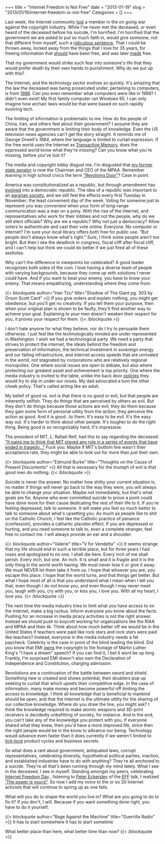 +++
title = "Internet Freedom Is Not Free"
date = "2013-01-19"
slug = "2013/01/19/internet-freedom-is-not-free"
Categories = []
+++

Last week, the Internet community
[lost](http://tech.mit.edu/V132/N61/swartz.html) a member in the on going war
against the copyright industry.  While I've never met the deceased, or
even heard of the deceased before his suicide, I'm horrified.  I'm
horrified that the government we are asked to put so much faith in,
would give someone, not that different from myself, such a [ridiculous sentence](http://www.techdirt.com/articles/20120917/17393320412/us-government-ups-felony-count-jstoraaron-swartz-case-four-to-thirteen.shtml).
That I could be thrown away, locked away from the things that
I love for 35 years, for freeing information that
[should](http://arstechnica.com/tech-policy/2013/01/aaron-swartz-memorial-jstor-liberator-sets-public-domain-academic-articles-free/)
have been free, and was later
[made](http://www.3news.co.nz/Reddit-co-founder-dies-weeks-before-trial/tabid/412/articleID/282905/Default.aspx) free.

That my government would strike such fear into someone's life that they
would prefer death by their own hands to punishment.  Why do we put up
with this?

The Internet, and the technology sector evolves so quickly.  It's
amazing that the law the deceased was being prosecuted under, pertaining
to computers, is from
[1986](http://en.wikipedia.org/wiki/Computer_Fraud_and_Abuse_Act).  Can
you even remember what computers were like in 1986?  I didn't even
exist!  My first family computer ran Windows 95.  I can only imagine how
archaic laws would be that were based on such rapidly evolving tech.

The limiting of information is problematic to me.  How do the people of
China, Iran, and others feel about their government?  I assume they are
aware that the government is limiting their body of knowledge.  Even the
US television news agencies can't get the story straight.  It
reminds me of George Orwell's _1984_, where the language is limited to
curtail expression.  If the free world uses the Internet as [Transactive Memory](http://en.wikipedia.org/wiki/Transactive_memory), does the
oppressed world know what they're missing?  Can you know what you're
missing, before you've lost it?

The media and copyright lobby disgust me.  I'm disgusted that [my former state senator](http://www.mpaa.org/about/ceo)
is now the Chairman and
CEO of the MPAA.  Remember learning in high school civics the term
["Revolving Door"](http://en.wikipedia.org/wiki/Revolving_door_%28politics%29)? Case
in point.

America was constitutionalized as a republic, but through
amendment has [evolved](http://en.wikipedia.org/wiki/Democratic_republic)
into a democratic republic.  The idea of a republic was important to an
[agrarian society](http://seattletimes.com/html/nationworld/2003332210_tuesday31.html),
and we still feel the effects every first Tuesday in
November; the least convenient day of the week.  Voting for someone
just to represent you was convenient when your form of long-range
communication was a man on a pony.  With the rise of the Internet, and
representatives who work for their lobbies and not the people,
why do we still elect officials?  Why are we a republic?  Why not just a
democracy?  Allow voters to authenticate and cast their vote online.
Everyone.  No computer or internet?  I'm sure your local library offers
both free for public use.  "But people don't always know what's right."
Sure, I think some people aren't too bright.  But then I see the
deadlock in congress, fiscal cliff after fiscal cliff, and I can't help
but think we could do better if we just fired all of these assholes.

Why can't the difference in viewpoints be celebrated?  A good leader
recognizes both sides of the coin.  I love having a diverse team of
people with varying backgrounds, because they come up with solutions I
never could have.  And if you want to beat your enemy, you have to know
your enemy.  That means empathizing, understanding where they come from.

{{< blockquote author="Han Tzu" title="Shadow of The Giant pg. 303 by Orson Scott Card" >}}
If you give orders and explain nothing, you might get obedience, but
you'll get no creativity. If you tell them your purpose, then when your
original plan is shown to be faulty, they'll find another way to achieve
your goal. Explaining to your men doesn't weaken their respect for you,
it proves your respect for them.
{{< /blockquote >}}

I don't hate anyone for what they believe, nor do I
try to persuade them otherwise.  I just feel like the technologically
minded are under represented in Washington.  I wish we had a
technological party.  We need a
party that strives to protect the internet, the ideals behind
the freedom and preservation of information, the technical investment in 
sovereign energy and our failing infrastructure, and internet access
speeds that are unrivaled in the world, not stagnated by corporations
who are relatively regional monopolies.  One where social
issues are open to debate, but also where protecting our greatest asset and
achievement is top priority.  One where the media industry is invited to
the table, unlike the back door [policies](http://en.wikipedia.org/wiki/Stop_Online_Piracy_Act)
they would try to slip in under our noses.  My dad advocated a turn the
other cheek policy.  That's called acting like an adult.

My belief of good vs. evil is that there is no good or evil, but that people
are inherently selfish.  They
do things that are perceived by others as evil.  But they don't do
things because those actions are evil, they do them because they gain
some form of personal utility from the action; they perceive the action
as good.  And it is good...to them.  It's easy to be evil.  It's the easy
way out.  It's harder to think about other people.  It's tougher to do
the right thing.  Being good is so recognizably hard; it's impressive.

The president of MIT, L. Rafael Reif, had this to say regarding the
deceased: ["It pains me to think that MIT played any role in a series of events that have ended in tragedy..."](http://touch.latimes.com/#section/-1/article/p2p-74009443/)
Fuck you. Maybe if MIT's bottom line wasn't their acceptance rate, they
might be able to look out for more than just their own.

{{< blockquote author="Edmund Burke" title="Thoughts on the Cause of Present Discontents" >}}
All that is necessary for the triumph of evil is that good men do
nothing.
{{< /blockquote >}}

Suicide is never the answer.  No matter how shitty your current
situation is, no matter if things will never go back to the way they
were, you will always be able to change your situation.  Maybe not
immediately, but that's what goals are for.  Anyone who ever committed
suicide to prove a point could have done more for their cause dedicating
the rest of their life to it.  If you're feeling depressed, talk to
someone.  It will make you feel so much better to talk to someone about
what's upsetting you.  As much as people like to shit on the Catholic
Church, I feel like the Catholic practice of penance (confession),
provides a cathartic placebo effect.  If you are depressed or hurting, and
you need someone to talk to, even a complete stranger, feel free to
contact me.  I will always provide an ear and a shoulder.

{{< blockquote author="Valerie" title="V for Vendetta" >}}
It seems strange that my life should end in such a terrible place, but
for three years I had roses and apologized to no one. I shall die here.
Every inch of me shall perish. Every inch, but one. An inch. It is small
and it is fragile and it is the only thing in the world worth having. We
must never lose it or give it away. We must NEVER let them take it from
us. I hope that whoever you are, you escape this place. I hope that the
world turns, and that things get better. But what I hope most of all is
that you understand what I mean when I tell you that, even though I do
not know you, and even though I may never meet you, laugh with you, cry
with you, or kiss you, I love you. With all my heart, I love you.
{{< /blockquote >}}

The next time the media industry tries to limit what you have access to
on the Internet, make a big ruckus.  Inform everyone you know about the
facts.  Pushing for an increase in media piracy activities is not the
right answer.  Instead we should push to boycott working for
organizations like the RIAA and MPAA and their ilk.  Think about how
much better off we would be in the United States if teachers were paid
like rock stars and rock stars were paid like teachers?  Instead, everyone
in the media industry needs a fat paycheck.  Celebrity is the case in
point of the blind leading the blind.  Did you know that EMI
[owns](https://mashable.com/2013/01/18/i-have-a-dream-internet-freedom/)
the copyright to the footage of Martin Luther King's "I have a
dream" speech?  If you can find it, I bet it wont be up long.  Frankly,
I'm surprised EMI doesn't also own the Declaration of Independence and
Constitution, charging admission.

Revolutions are a continuation of the battle between sword and shield.
Something new is created and shows potential, then doubters pop up
seeking to curtail that which upsets their competitive edge.  In the
case of information, many make money and become powerful off
limiting the access to knowledge.  I think all knowledge that is
beneficial to mankind should be open, and that the Internet is the ultimate
utility for the sharing of our collective knowledge.  Where do you draw
the line, you might ask?  I think the knowledge required to make atomic
weapons and 3D-print receivers is decidedly unbefitting of society,
for instance.
And in the end, you can't take any of the knowledge you protect with
you.  If everyone shared what they knew, then you'd have a more
improved life, since then the right people would be
in the know to advance our being.  Technology would advance even faster
than it does currently if we weren't limited to
[tick-tock](http://www.techradar.com/us/news/computing-components/processors/why-intels-new-cpus-disappoint-1077260) product
cycles and business secrets.

So what does a rant about government, antiquated laws, corrupt
representatives, celebrating diversity, hypothetical political parties,
inaction, and established industries have to do with anything?
They're all anchored to a suicide.  They're all that's been running
through my mind lately.  What I see in the deceased, I see in myself.
Standing amongst my peers, celebrating [Internet Freedom Day](http://www.internetfreedomday.net/)
, listening to [Peter Eckersley](https://www.eff.org/about/staff/peter-eckersley) of the
[EFF](https://www.eff.org/) talk, I realized ['The power is
yours!'](http://www.youtube.com/watch?v=Vo0D6bzxLLw).
So now I add my voice to the or so 20 Internet activists that will continue to
spring up as one falls.

What will you do to shape the world you live in?  What are you going to do to
fix it?  If you don't, I will.  Because if you want something done
right, you have to do it yourself.

{{< blockquote author="Rage Against the Machine" title="Guerrilla Radio" >}}
It has to start somewhere It has to start sometime

What better place than here, what better time than now?
{{< /blockquote >}}
